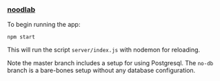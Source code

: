### <a href="https://www.noodlab.com">noodlab</a>

To begin running the app:

`npm start`

This will run the script `server/index.js` with nodemon for reloading.

Note the master branch includes a setup for using Postgresql. The `no-db` branch is a bare-bones setup without any database configuration.
